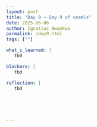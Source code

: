 ```yaml
---
layout: post
title: "Day 9 – Day 9 of ceamls"
date: 2025-06-06
author: Ignatius Nwankwo
permalink: /day9.html
tags: [""]

what_i_learned: |
   tbd

blockers: |
   tbd

reflection: |
   tbd

   



---
```


